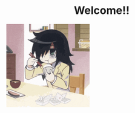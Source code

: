 <div id="banner">
  <h1 align="center">Welcome!!</h1>
  <img align="center" src="https://github.com/jordycimo/jordycimo/blob/main/asuca-watamote.gif">
</div>
